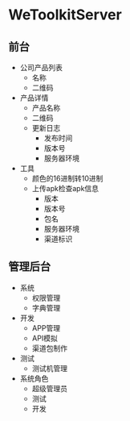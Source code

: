 # WeToolkitServer

## 前台

* 公司产品列表
  * 名称
  * 二维码
* 产品详情
  * 产品名称
  * 二维码
  * 更新日志
    * 发布时间
    * 版本号
    * 服务器环境
* 工具
  * 颜色的16进制转10进制
  * 上传apk检查apk信息
    * 版本
    * 版本号
    * 包名
    * 服务器环境
    * 渠道标识

## 管理后台
  * 系统
    * 权限管理
    * 字典管理
  * 开发
    * APP管理
    * API模拟
    * 渠道包制作
  * 测试
    * 测试机管理
  * 系统角色
    * 超级管理员
    * 测试
    * 开发